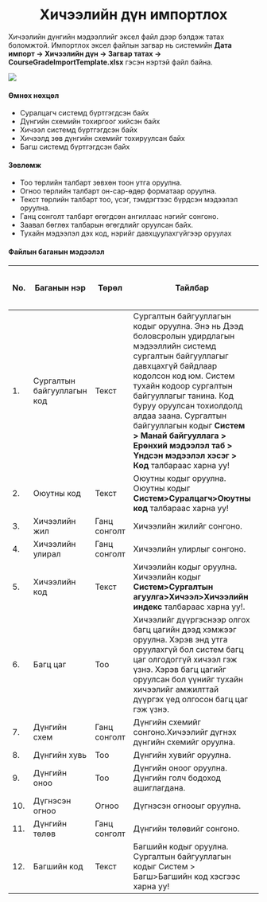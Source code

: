 
<h1 align="center">Хичээлийн дүн импортлох</h1>

Хичээлийн дүнгийн мэдээллийг эксел файл дээр бэлдэж татах боломжтой. Импортлох эксел файлын загвар нь системийн **Дата импорт -> Хичээлийн дүн -> Загвар татах -> CourseGradeImportTemplate.xlsx** гэсэн нэртэй файл байна.

![](../assets/images/modules/dataimport/DataImportCourseGrading.png)

#### Өмнөх нөхцөл

-	Суралцагч системд бүртгэгдсэн байх
-   Дүнгийн схемийн тохиргоог хийсэн байх
-	Хичээл системд бүртгэгдсэн байх
-   Хичээлд зөв дүнгийн схемийг тохируулсан байх
-   Багш системд бүртгэгдсэн байх

#### Зөвлөмж

-	Тоо төрлийн талбарт зөвхөн тоон утга оруулна.
-	Огноо төрлийн талбарт он-сар-өдөр форматаар оруулна.
-	Текст төрлийн талбарт тоо, үсэг, тэмдэгтээс бүрдсэн мэдээлэл оруулна.
-	Ганц сонголт талбарт өгөгдсөн ангиллаас нэгийг сонгоно.
-	Заавал бөглөх талбарын өгөгдлийг оруулсан байх.
-	Тухайн мэдээлэл дэх код, нэрийг давхцуулахгүйгээр оруулах

#### Файлын баганын мэдээлэл

|No. | Баганын нэр | Төрөл | Тайлбар  | Заавал бөглөх талбар эсэх |
|----|--------|---------|--------|--------|
|1.|Сургалтын байгууллагын код|Текст|Сургалтын байгууллагын кодыг оруулна. Энэ нь Дээд боловсролын удирдлагын мэдээллийн системд сургалтын байгууллагыг давхцахгүй байдлаар кодолсон код юм. Систем тухайн кодоор сургалтын байгууллагыг танина. Код буруу оруулсан тохиолдолд алдаа заана. Сургалтын байгууллагын кодыг **Систем > Манай байгууллага > Ерөнхий мэдээлэл таб > Үндсэн мэдээлэл хэсэг > Код** талбараас  харна уу! |Заавал|
|2.|Оюутны код|Текст|Оюутны кодыг оруулна. Оюутны кодыг **Систем>Суралцагч>Оюутны код** талбараас харна уу!|Заавал|
|3.|Хичээлийн жил|Ганц сонголт|Хичээлийн жилийг сонгоно.|Заавал|
|4.|Хичээлийн улирал|Ганц сонголт|Хичээлийн улирлыг сонгоно.|Заавал|
|5.|Хичээлийн код|Текст|Хичээлийн кодыг оруулна. Хичээлийн кодыг **Систем>Сургалтын агуулга>Хичээл>Хичээлийн индекс** талбараас харна уу!.|Заавал|
|6.|Багц цаг|Тоо|Хичээлийг дүүргэснээр олгох багц цагийн дээд хэмжээг оруулна. Хэрэв энд утга оруулахгүй бол систем багц цаг олгодоггүй хичээл гэж үзнэ. Хэрэв багц цагийг оруулсан бол үүнийг тухайн хичээлийг амжилттай дүүргэх үед олгосон багц цаг гэж үзнэ.|Нэмэлт|
|7.|Дүнгийн схем|Ганц сонголт|Дүнгийн схемийг сонгоно.Хичээлийг дүгнэх дүнгийн схемийг оруулна.|Заавал|
|8.|Дүнгийн хувь|Тоо|Дүнгийн хувийг оруулна.|Заавал|
|9.|Дүнгийн оноо|Тоо|Дүнгийн оноог оруулна. Дүнгийн голч бодоход ашиглагдана.|Заавал|
|10.|Дүгнэсэн огноо|Огноо|Дүгнэсэн огнооыг оруулна. |Заавал|
|11.|Дүнгийн төлөв|Ганц сонголт|Дүнгийн төлөвийг сонгоно. |Заавал|
|12.|Багшийн код|Текст|Багшийн кодыг оруулна. Сургалтын байгууллагын кодыг Систем > Багш>Багшийн код хэсгээс харна уу!|Заавал|